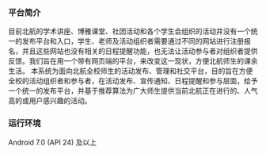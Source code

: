 ### 平台简介

目前北航的学术讲座、博雅课堂、社团活动和各个学生会组织的活动并没有一个统一的发布平台和入口，学生、老师及活动组织者需要通过不同的网站进行注册报名，并且这些网站也没有相关的日程提醒功能，也无法让活动参与者对组织者提供反馈。我们旨在用一个带有网页端的平台，来改变这一现状，方便北航师生的课余生活。
本系统为面向北航全校师生的活动发布、管理和社交平台，目的旨在方便全校的活动组织者和参与者，在活动发布、宣传通知、日程提醒和参与层面，给予一个统一的发布平台，并基于推荐算法为广大师生提供当前北航正在进行的、人气高的或用户感兴趣的活动。

### 运行环境

Android 7.0 (API 24) 及以上